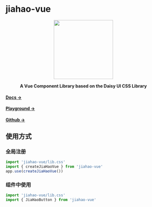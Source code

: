 # jiahao-vue

<div align="center">
<img width=192 height=192  src="https://i.imgur.com/KXFfzwB.png"/>

**A Vue Component Library based on the Daisy UI CSS Library**

</div>

#### [Docs →]()

#### [Playground →]()

#### [Github →]()

## 使用方式

### 全局注册

```js
import 'jiahao-vue/lib.css'
import { createJiaHaoVue } from 'jiahao-vue'
app.use(createJiaHaoVue())
```

### 组件中使用

```js
import 'jiahao-vue/lib.css'
import { JiaHaoButton } from 'jiahao-vue'
```
